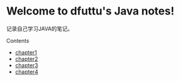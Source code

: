 Welcome to dfuttu's Java notes!
===================================

记录自己学习JAVA的笔记。


Contents
- [chapter1](./docs/source/chapter1.md)
- [chapter2](./docs/source/chapter2.md)
- [chapter3](./docs/source/chapter3.md)
- [chapter4](./docs/source/chapter4.md)